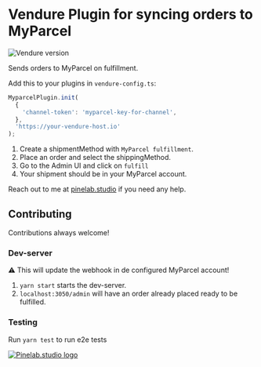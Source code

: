 # Vendure Plugin for syncing orders to MyParcel

![Vendure version](https://img.shields.io/npm/dependency-version/vendure-plugin-myparcel/dev/@vendure/core)

Sends orders to MyParcel on fulfillment.

Add this to your plugins in `vendure-config.ts`:

```js
MyparcelPlugin.init(
  {
    'channel-token': 'myparcel-key-for-channel',
  },
  'https://your-vendure-host.io'
);
```

1. Create a shipmentMethod with `MyParcel fulfillment`.
2. Place an order and select the shippingMethod.
3. Go to the Admin UI and click on `fulfill`
4. Your shipment should be in your MyParcel account.

Reach out to me at [pinelab.studio](https://pinelab.studio) if you need any help.

## Contributing

Contributions always welcome!

### Dev-server

:warning: This will update the webhook in de configured MyParcel account!

1. `yarn start` starts the dev-server.
2. `localhost:3050/admin` will have an order already placed ready to be fulfilled.

### Testing

Run `yarn test` to run e2e tests

[![Pinelab.studio logo](https://pinelab.studio/img/pinelab-logo.png)](https://pinelab.studio)

